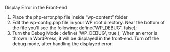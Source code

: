 Display Error in the Front-end
1.	Place the php-error.php file inside “wp-content” folder
2.	Edit the wp-config.php file in your WP root directory. Near the bottom of the file you'll see the following:
define('WP_DEBUG', false);
3.	Turn the Debug Mode :
define( 'WP_DEBUG', true );
When an error is thrown in WordPress, it will be displayed in the front-end. Turn off the debug mode, after handling the displayed error.
